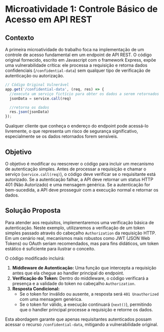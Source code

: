 # Microatividade 1: Controle Básico de Acesso em API REST

## Contexto

A primeira microatividade do trabalho foca na implementação de um controle de acesso fundamental em um endpoint de API REST. O código original fornecido, escrito em Javascript com o framework Express, expõe uma vulnerabilidade crítica: ele processa a requisição e retorna dados confidenciais (`/confidential-data`) sem qualquer tipo de verificação de autenticação ou autorização.

```javascript
// Código Original Vulnerável
app.get('/confidential-data', (req, res) => {
  //executa um serviço fictício para obter os dados a serem retornados
  jsonData = service.call(req)

  //retorna os dados
  res.json(jsonData)
});
```

Qualquer cliente que conheça o endereço do endpoint pode acessá-lo livremente, o que representa um risco de segurança significativo, especialmente se os dados retornados forem sensíveis.

## Objetivo

O objetivo é modificar ou reescrever o código para incluir um mecanismo de autenticação simples. Antes de processar a requisição e chamar o serviço (`service.call(req)`), o código deve verificar se o requisitante está autorizado. Se a autenticação falhar, a API deve retornar um status HTTP 401 (Não Autorizado) e uma mensagem genérica. Se a autenticação for bem-sucedida, a API deve prosseguir com a execução normal e retornar os dados.

## Solução Proposta

Para atender aos requisitos, implementaremos uma verificação básica de autenticação. Neste exemplo, utilizaremos a verificação de um token simples passado através do cabeçalho `Authorization` da requisição HTTP. Em um cenário real, mecanismos mais robustos como JWT (JSON Web Tokens) ou OAuth seriam recomendados, mas para fins didáticos, um token estático é suficiente para ilustrar o conceito.

O código modificado incluirá:

1.  **Middleware de Autenticação:** Uma função que intercepta a requisição antes que ela chegue ao handler principal do endpoint.
2.  **Verificação do Token:** Dentro do middleware, o código verificará a presença e a validade do token no cabeçalho `Authorization`.
3.  **Resposta Condicional:**
    *   Se o token for inválido ou ausente, a resposta será `401 Unauthorized` com uma mensagem genérica.
    *   Se o token for válido, a execução continuará (`next()`), permitindo que o handler principal processe a requisição e retorne os dados.

Esta abordagem garante que apenas requisitantes autenticados possam acessar o recurso `/confidential-data`, mitigando a vulnerabilidade original.
